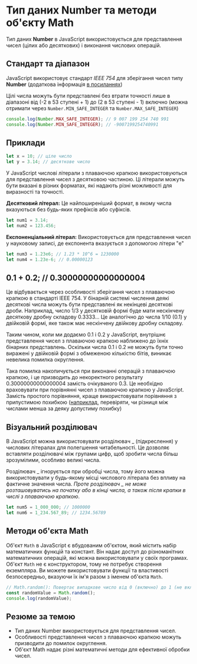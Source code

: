 # Тип даних Number та методи об'єкту Math

Тип даних **Number** в JavaScript використовується для представлення чисел (цілих або десяткових) і виконання числових операцій. 

## Стандарт та діапазон

JavaScript використовує стандарт *IEEE 754* для зберігання чисел типу **Number** (додаткова інформація [в посиланнях](./ejs3-links.md))

Цілі числа можуть бути представлені без втрати точності лише в діапазоні від (-2 в 53 ступені + 1) до (2 в 53 ступені - 1) включно (можна отримати через `Number.MIN_SAFE_INTEGER` та `Number.MAX_SAFE_INTEGER`)


```javascript
console.log(Number.MAX_SAFE_INTEGER); // 9 007 199 254 740 991
console.log(Number.MIN_SAFE_INTEGER); // -9007199254740991

```
## Приклади

```javascript
let x = 10; // ціле число
let y = 3.14; // десяткове число

```
У JavaScript числові літерали з плаваючою крапкою використовуються для представлення чисел з десятковою частиною. Ці літерали можуть бути вказані в різних форматах, які надають різні можливості для виразності та точності.

**Десятковий літерал:** Це найпоширеніший формат, в якому числа вказуються без будь-яких префіксів або суфіксів.

```javascript
let num1 = 3.14;
let num2 = 123.456;

```

**Експоненціальний літерал:** Використовується для представлення чисел у науковому записі, де експонента вказується з допомогою літери "e"

```javascript
let num3 = 1.23e6; // 1.23 * 10^6 = 1230000
let num4 = 1.23e-6; // 0.00000123 

```

## 0.1 + 0.2; // 0.30000000000000004

Це відбувається через особливості зберігання чисел з плаваючою крапкою в стандарті IEEE 754. У бінарній системі числення деякі десяткові числа можуть бути представлені як некінцеві десяткові дроби. Наприклад, число 1/3 у десятковій формі буде мати нескінчену десяткову дробну складову 0.3333... Це аналогічно до числа 1/10 (0.1) у двійковій формі, яке також має нескінчену двійкову дробну складову.

Таким чином, коли ми додаємо 0.1 і 0.2 у JavaScript, внутрішнє представлення чисел з плаваючою крапкою наближено до їхніх бінарних представлень. Оскільки числа 0.1 і 0.2 не можуть бути точно виражені у двійковій формі з обмеженою кількістю бітів, виникає невелика помилка округлення.

Така помилка накопичується при виконанні операцій з плаваючою крапкою, і це призводить до некоректного результату 0.30000000000000004 замість очікуваного 0.3. Це необхідно враховувати при порівнянні чисел з плаваючою крапкою у JavaScript. Замість простого порівняння, краще використовувати порівняння з припустимою похибкою ([наприклад](../code/script.js), перевіряти, чи різниця між числами менша за деяку допустиму похибку) 

## Візуальний розділювач

В JavaScript можна використовувати розділювач _ (підкреслення) у числових літералах для полегшення читабельності. Це дозволяє вставляти розділювачі між групами цифр, щоб зробити числа більш зрозумілими, особливо великі числа.

Розділювач _ ігнорується при обробці числа, тому його можна використовувати у будь-якому місці числового літерала без впливу на фактичне значення числа. *Проте розділювач _ не може розташовуватись на початку або в кінці числа, а також після крапки в числі з плаваючою крапкою*.

```javascript
let num5 = 1_000_000; // 1000000
let num6 = 1_234.567_89; // 1234.56789

```

## Методи об'єкта Math

Об'єкт `Math` в JavaScript є вбудованим об'єктом, який містить набір математичних функцій та констант. Він надає доступ до різноманітних математичних операцій, які можна використовувати у своїх програмах. Об'єкт `Math` не є конструктором, тому не потребує створення екземпляра. Ви можете використовувати функції та властивості безпосередньо, вказуючи їх ім'я разом з іменем об'єкта `Math`. 

```javascript
// Math.random(): Повертає випадкове число від 0 (включно) до 1 (не включно)
const randomValue = Math.random();
console.log(randomValue); 

```

## Резюме за темою

- Тип даних Number використовується для представлення чисел.
- Особливості представлення чисел з плаваючою крапкою можуть призводити до помилок округлення.
- Об'єкт Math надає різні математичні методи для ефективної обробки чисел.

